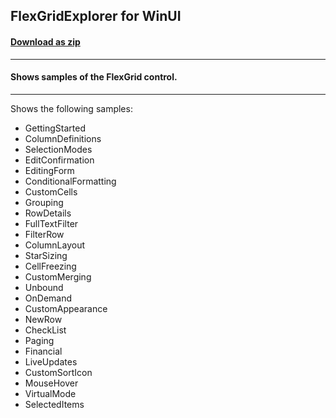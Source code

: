 ## FlexGridExplorer for WinUI
#### [Download as zip](https://grapecity.github.io/DownGit/#/home?url=https://github.com/GrapeCity/ComponentOne-WinUI-Samples/tree/master/NET_6/Grid/FlexGridExplorer)
____
#### Shows samples of the FlexGrid control.
____
Shows the following samples:


* GettingStarted
* ColumnDefinitions
* SelectionModes
* EditConfirmation
* EditingForm
* ConditionalFormatting
* CustomCells
* Grouping
* RowDetails
* FullTextFilter
* FilterRow
* ColumnLayout
* StarSizing
* CellFreezing
* CustomMerging
* Unbound
* OnDemand
* CustomAppearance
* NewRow
* CheckList
* Paging
* Financial
* LiveUpdates
* CustomSortIcon
* MouseHover
* VirtualMode
* SelectedItems
